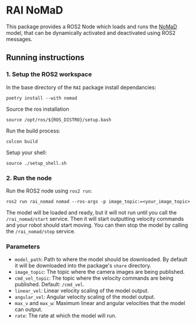 # RAI NoMaD

This package provides a ROS2 Node which loads and runs the [NoMaD](https://general-navigation-models.github.io/nomad/index.html) model, that can be dynamically activated and deactivated using ROS2 messages.

## Running instructions

### 1. Setup the ROS2 workspace

In the base directory of the `RAI` package install dependancies:

```
poetry install --with nomad
```

Source the ros installation

```
source /opt/ros/${ROS_DISTRO}/setup.bash
```

Run the build process:

```
colcon build
```

Setup your shell:

```
source ./setup_shell.sh
```

### 2. Run the node

Run the ROS2 node using `ros2 run`:

```
ros2 run rai_nomad nomad --ros-args -p image_topic:=<your_image_topic>
```

The model will be loaded and ready, but it will not run until you call the `/rai_nomad/start` service. Then it will start outputting velocity commands and your robot should start moving. You can then stop the model by calling the `/rai_nomad/stop` service.

### Parameters

- `model_path`: Path to where the model should be downloaded. By default it will be downloaded into the package's `share` directory.
- `image_topic`: The topic where the camera images are being published.
- `cmd_vel_topic`: The topic where the velocity commands are being published. Default: `/cmd_vel`.
- `linear_vel`: Linear velocity scaling of the model output.
- `angular_vel`: Angular velocity scaling of the model output.
- `max_v` and `max_w`: Maximum linear and angular velocities that the model can output.
- `rate`: The rate at which the model will run.
